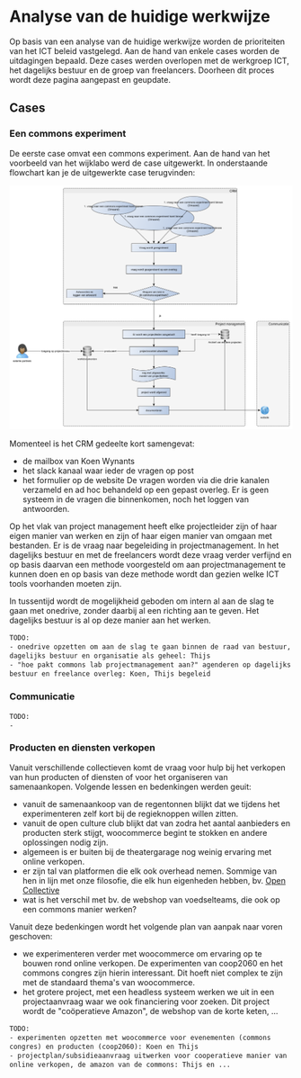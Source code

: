 # Analyse van de huidige werkwijze
Op basis van een analyse van de huidige werkwijze worden de prioriteiten van het ICT beleid vastgelegd.
Aan de hand van enkele cases worden de uitdagingen bepaald. Deze cases werden overlopen met de werkgroep ICT, het dagelijks bestuur en de groep van freelancers. Doorheen dit proces wordt deze pagina aangepast en geupdate. 

## Cases
### Een commons experiment
De eerste case omvat een commons experiment. Aan de hand van het voorbeeld van het wijklabo werd de case uitgewerkt. 
In onderstaande flowchart kan je de uitgewerkte case terugvinden: 

![flow van een commons experiment](../flow_commons%20experiment.png?raw=true)

Momenteel is het CRM gedeelte kort samengevat: 
- de mailbox van Koen Wynants
- het slack kanaal waar ieder de vragen op post
- het formulier op de website
De vragen worden via die drie kanalen verzameld en ad hoc behandeld op een gepast overleg. Er is geen systeem in de vragen die binnenkomen, noch het loggen van antwoorden. 

Op het vlak van project management heeft elke projectleider zijn of haar eigen manier van werken en zijn of haar eigen manier van omgaan met bestanden. Er is de 
vraag naar begeleiding in projectmanagement. In het dagelijks bestuur en met de freelancers wordt deze vraag verder verfijnd en op basis daarvan een methode voorgesteld om 
aan projectmanagement te kunnen doen en op basis van deze methode wordt dan gezien welke ICT tools voorhanden moeten zijn. 

In tussentijd wordt de mogelijkheid geboden om intern al aan de slag te gaan met onedrive, zonder daarbij al een richting aan te geven. Het dagelijks bestuur is al op deze 
manier aan het werken.

```
TODO: 
- onedrive opzetten om aan de slag te gaan binnen de raad van bestuur, dagelijks bestuur en organisatie als geheel: Thijs
- "hoe pakt commons lab projectmanagement aan?" agenderen op dagelijks bestuur en freelance overleg: Koen, Thijs begeleid
```

### Communicatie

```
TODO: 
-  

```

### Producten en diensten verkopen
Vanuit verschillende collectieven komt de vraag voor hulp bij het verkopen van hun producten of diensten of voor het organiseren van samenaankopen. Volgende lessen en bedenkingen werden geuit: 
- vanuit de samenaankoop van de regentonnen blijkt dat we tijdens het experimenteren zelf kort bij de regieknoppen willen zitten.
- vanuit de open culture club blijkt dat van zodra het aantal aanbieders en producten sterk stijgt, woocommerce begint te stokken en andere oplossingen nodig zijn. 
- algemeen is er buiten bij de theatergarage nog weinig ervaring met online verkopen.
- er zijn tal van platformen die elk ook overhead nemen. Sommige van hen in lijn met onze filosofie, die elk hun eigenheden hebben, bv. [Open Collective](https://opencollective.com/)
- wat is het verschil met bv. de webshop van voedselteams, die ook op een commons manier werken? 

Vanuit deze bedenkingen wordt het volgende plan van aanpak naar voren geschoven: 
- we experimenteren verder met woocommerce om ervaring op te bouwen rond online verkopen. De experimenten van coop2060 en het commons congres zijn hierin interessant. Dit hoeft niet complex te zijn met de standaard thema's van woocommerce. 
- het grotere project, met een headless systeem werken we uit in een projectaanvraag waar we ook financiering voor zoeken. Dit project wordt de "coöperatieve Amazon", de webshop van de korte keten, ...


```
TODO: 
- experimenten opzetten met woocommerce voor evenementen (commons congres) en producten (coop2060): Koen en Thijs
- projectplan/subsidieaanvraag uitwerken voor cooperatieve manier van online verkopen, de amazon van de commons: Thijs en ... 
```
